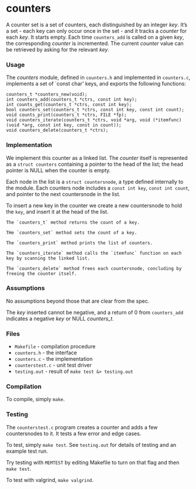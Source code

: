 # counters

A counter set is a set of counters, each distinguished by an integer _key_. It’s a set - each key can only occur once in the set - and it tracks a _counter_ for each _key_. It starts empty. Each time `counters_add` is called on a given _key_, the corresponding _counter_ is incremented. The current _counter_ value can be retrieved by asking for the relevant _key_.

### Usage

The *counters* module, defined in `counters.h` and implemented in `counters.c`, implements a set of `const char' keys, and exports the following functions:

```
counters_t *counters_new(void); 
int counters_add(counters_t *ctrs, const int key);
int counts_get(counters_t *ctrs, const int key);
bool counters_set(counters_t *ctrs, const int key, const int count);
void counts_print(counters_t *ctrs, FILE *fp);
void counters_iterate(counters_t *ctrs, void *arg, void (*itemfunc)(void *arg, const int key, const in count));
void counters_delete(counters_t *ctrs);
```

### Implementation

We implement this counter as a linked list.
The *counter* itself is represented as a `struct counters` containing a pointer to the head of the list; the head pointer is NULL when the counter is empty.

Each node in the list is a `struct countersnode`, a type defined internally to the module.
Each counters node includes a `const int key`, `const int count`, and pointer to the next countersnode in the list.

To insert a new key in the counter we create a new countersnode to hold the `key`, and insert it at the head of the list.
```
The `counters_t` method returns the count of a key.

THe `counters_set` method sets the count of a key.

The `counters_print` method prints the list of counters.

The `counters_iterate` method calls the `itemfunc` function on each key by scanning the linked list.

The `counters_delete` method frees each countersnode, concluding by freeing the counter itself.
```
### Assumptions

No assumptions beyond those that are clear from the spec.

The _key_ inserted cannot be negative, and a return of 0 from `counters_add` indicates a negative _key_ or NULL _counters_t_.


### Files

* `Makefile` - compilation procedure
* `counters.h` - the interface
* `counters.c` - the implementation
* `counterstest.c` - unit test driver
* `testing.out` - result of `make test &> testing.out`

### Compilation

To compile, simply `make`.

### Testing

The `counterstest.c` program creates a counter and adds a few countersnodes to it.
It tests a few error and edge cases.

To test, simply `make test`.
See `testing.out` for details of testing and an example test run.

Try testing with `MEMTEST` by editing Makefile to turn on that flag and then `make test`.

To test with valgrind, `make valgrind`.
